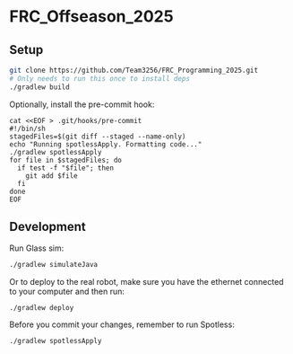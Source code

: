 # FRC_Offseason_2025

## Setup

```sh
git clone https://github.com/Team3256/FRC_Programming_2025.git
# Only needs to run this once to install deps
./gradlew build
```

Optionally, install the pre-commit hook:

```shell
cat <<EOF > .git/hooks/pre-commit
#!/bin/sh
stagedFiles=$(git diff --staged --name-only)
echo "Running spotlessApply. Formatting code..."
./gradlew spotlessApply
for file in $stagedFiles; do
  if test -f "$file"; then
    git add $file
  fi
done
EOF
```

## Development

Run Glass sim:

```sh
./gradlew simulateJava
```

Or to deploy to the real robot, make sure you have the ethernet connected to your computer and then run:

```
./gradlew deploy
```

Before you commit your changes, remember to run Spotless:

```sh
./gradlew spotlessApply
```
